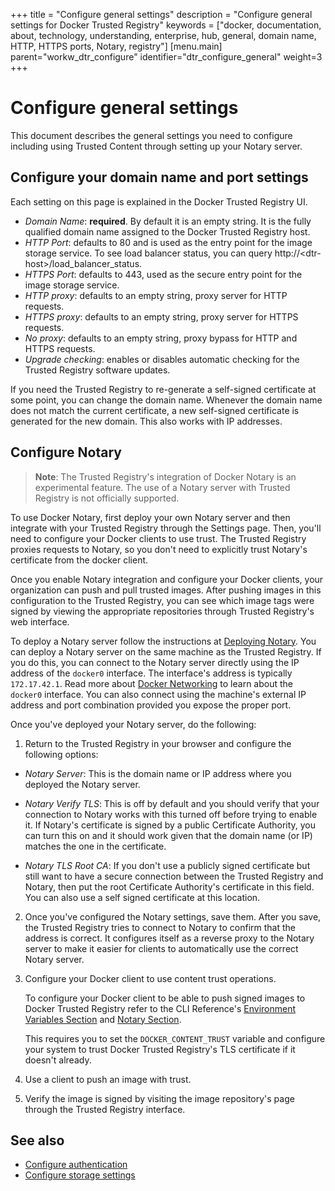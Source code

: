 +++
title = "Configure general settings"
description = "Configure general settings for Docker Trusted Registry"
keywords = ["docker, documentation, about, technology, understanding, enterprise, hub, general, domain name, HTTP, HTTPS ports, Notary, registry"]
[menu.main]
parent="workw_dtr_configure"
identifier="dtr_configure_general"
weight=3
+++

# Configure general settings

This document describes the general settings you need to configure including using Trusted Content through setting up your Notary server.

## Configure your domain name and port settings

Each setting on this page is explained in the Docker Trusted Registry UI.

* *Domain Name*: **required**. By default it is an empty string. It is the fully qualified domain name assigned to the Docker Trusted Registry host.
* *HTTP Port*: defaults to 80 and is used as the entry point for the image storage service. To see load balancer status, you can query
http://&lt;dtr-host&gt;/load_balancer_status.
* *HTTPS Port*: defaults to 443, used as the secure entry point for the image storage service.
* *HTTP proxy*: defaults to an empty string, proxy server for HTTP requests.
* *HTTPS proxy*: defaults to an empty string, proxy server for HTTPS requests.
* *No proxy*: defaults to an empty string, proxy bypass for HTTP and HTTPS requests.
* *Upgrade checking*: enables or disables automatic checking for the Trusted Registry software updates.

If you need the Trusted Registry to re-generate a self-signed certificate at
some point, you can change the domain name. Whenever the domain name does not
match the current certificate, a new self-signed certificate is generated
for the new domain. This also works with IP addresses.


## Configure Notary

> **Note**: The Trusted Registry's integration of Docker Notary is an experimental feature. The use of a Notary server with Trusted Registry is not officially supported.

To use Docker Notary, first deploy your own Notary server and then integrate
with your Trusted Registry through the Settings page. Then, you'll need to
configure your Docker clients to use trust. The Trusted Registry proxies
requests to Notary, so you don't need to explicitly trust Notary's certificate
from the docker client.

Once you enable Notary integration and configure your Docker clients, your
organization can push and pull trusted images. After pushing images in this
configuration to the Trusted Registry, you can see which image tags were signed
by viewing the appropriate repositories through Trusted Registry's web
interface.

To deploy a Notary server follow the instructions at [Deploying
Notary](/engine/security/trust/deploying_notary.md). You can deploy a Notary
server on the same machine as the Trusted Registry. If you do this, you can
connect to the Notary server directly using the IP address of the `docker0`
interface. The interface's address is typically `172.17.42.1`. Read more about
[Docker Networking](https://docs.docker.com/engine/userguide/networking/index.md) to learn about the
`docker0` interface. You can also connect using the machine's external IP
address and port combination provided you expose the proper port.  

Once you've deployed your Notary server, do the following:

1. Return to the Trusted Registry in your browser and configure the following
options:

  * *Notary Server*: This is the domain name or IP address where you deployed the Notary server.   

  * *Notary Verify TLS*: This is off by default and you should verify that your connection to Notary works with this turned off before trying to enable it. If Notary's certificate is signed by a public Certificate Authority, you can turn this on and it should work given that the domain name (or IP) matches the one in the certificate.

  * *Notary TLS Root CA*: If you don't use a publicly signed certificate but still want to have a secure connection between
  the Trusted Registry and Notary, then put the root Certificate Authority's certificate in this field. You can also use a self signed certificate at this location.

2. Once you've configured the Notary settings, save them. After you save, the
Trusted Registry tries to connect to Notary to confirm that the address is
correct. It configures itself as a reverse proxy to the Notary server to make it
easier for clients to automatically use the correct Notary server.

3. Configure your Docker client to use content trust operations.

    To configure your Docker client to be able to push signed images to Docker
    Trusted Registry refer to the CLI Reference's [Environment Variables
    Section](https://docs.docker.com/engine/reference/commandline/cli.md#environment-variables) and
    [Notary Section](https://docs.docker.com/engine/reference/commandline/cli.md#Notary).

    This requires you to set the `DOCKER_CONTENT_TRUST` variable and configure
    your system to trust Docker Trusted Registry's TLS certificate if it doesn't
    already.

4. Use a client to push an image with trust.

5. Verify the image is signed by visiting the image repository's page through
the Trusted Registry interface.


## See also

* [Configure authentication](config-auth.md)
* [Configure storage settings](config-storage.md)

